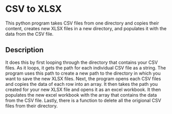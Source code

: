 # CSV to XLSX

This python program takes CSV files from one directory and copies their content, creates new XLSX files in a new directory, and populates it with the data from the CSV file. 

## Description
It does this by first looping through the directory that contains your CSV files. As it loops, it gets the path for each individual CSV file as a string. The program uses this path to create a new path to the directory in which you want to save the new XLSX files. Next, the program opens each CSV files and copies the data of each row into an array. It then takes the path you created for your new XLSX file and opens it as an excel workbook. It then populates the new excel workbook with the array that contains the data from the CSV file. Lastly, there is a function to delete all the origional CSV files from their directory.  

